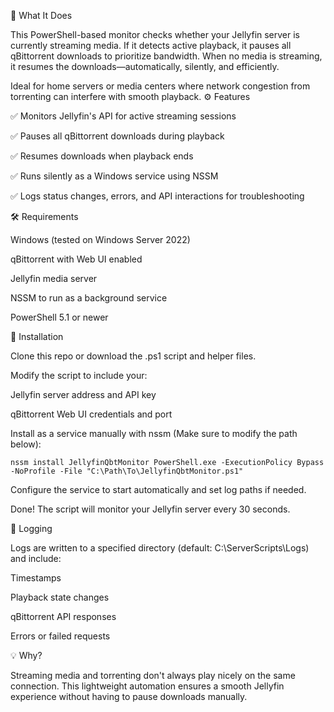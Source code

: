 🧠 What It Does

This PowerShell-based monitor checks whether your Jellyfin server is currently streaming media. If it detects active playback, it pauses all qBittorrent downloads to prioritize bandwidth. When no media is streaming, it resumes the downloads—automatically, silently, and efficiently.

Ideal for home servers or media centers where network congestion from torrenting can interfere with smooth playback.
⚙️ Features

✅ Monitors Jellyfin's API for active streaming sessions

✅ Pauses all qBittorrent downloads during playback

✅ Resumes downloads when playback ends

 ✅ Runs silently as a Windows service using NSSM

 ✅ Logs status changes, errors, and API interactions for troubleshooting

🛠 Requirements

Windows (tested on Windows Server 2022)

 qBittorrent with Web UI enabled

 Jellyfin media server

 NSSM to run as a background service

  PowerShell 5.1 or newer

🚀 Installation

 Clone this repo or download the .ps1 script and helper files.

 Modify the script to include your:

   Jellyfin server address and API key

   qBittorrent Web UI credentials and port

 Install as a service manually with nssm (Make sure to modify the path below):
   
    nssm install JellyfinQbtMonitor PowerShell.exe -ExecutionPolicy Bypass -NoProfile -File "C:\Path\To\JellyfinQbtMonitor.ps1"

   Configure the service to start automatically and set log paths if needed.

Done! The script will monitor your Jellyfin server every 30 seconds.

📄 Logging

Logs are written to a specified directory (default: C:\ServerScripts\Logs) and include:

Timestamps

Playback state changes

qBittorrent API responses

Errors or failed requests

💡 Why?

Streaming media and torrenting don't always play nicely on the same connection. This lightweight automation ensures a smooth Jellyfin experience without having to pause downloads manually.

